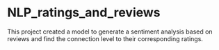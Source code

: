 # NLP_ratings_and_reviews
This project created a model to generate a sentiment analysis based on reviews and find the connection level to their corresponding ratings.
